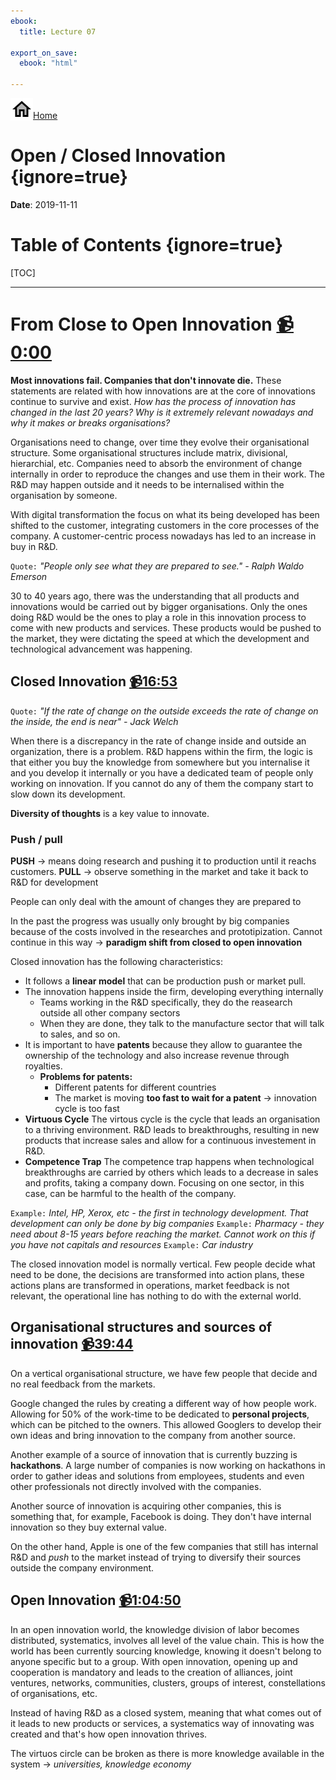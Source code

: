 ```yaml
---
ebook:
  title: Lecture 07

export_on_save:
  ebook: "html"

---
```


<a href="https://zanna-37.github.io/I-E_Basis_2019/"><img src="./resources/home.png" alt="Home" style="vertical-align: bottom;">Home</a>

# Open / Closed Innovation {ignore=true}

**Date**: 2019-11-11

# Table of Contents {ignore=true}

[TOC]

-----

# From Close to Open Innovation [📹0:00](https://youtu.be/e2u1EAyNRAo)

**Most innovations fail. Companies that don't innovate die.** These statements are related with how innovations are at the core of innovations continue to survive and exist. *How has the process of innovation has changed in the last 20 years? Why is it extremely relevant nowadays and why it makes or breaks organisations?*

Organisations need to change, over time they evolve their organisational structure. Some organisational structures include matrix, divisional, hierarchial, etc. Companies need to absorb the environment of change internally in order to reproduce the changes and use them in their work. The R&D may happen outside and it needs to be internalised within the organisation by someone.

With digital transformation the focus on what its being developed has been shifted to the customer, integrating customers in the core processes of the company. A customer-centric process nowadays has led to an increase in buy in R&D.

`Quote:` _"People only see what they are prepared to see." - Ralph Waldo Emerson_

30 to 40 years ago, there was the understanding that all products and innovations would be carried out by bigger organisations. Only the ones doing R&D would be the ones to play a role in this innovation process to come with new products and services. These products would be pushed to the market, they were dictating the speed at which the development and technological advancement was happening.

## Closed Innovation [📹16:53](https://youtu.be/e2u1EAyNRAo?t=1013)

`Quote:` _"If the rate of change on the outside exceeds the rate of change on the inside, the end is near" - Jack Welch_

When there is a discrepancy in the rate of change inside and outside an organization, there is a problem. R&D happens within the firm, the logic is that either you buy the knowledge from somewhere but you internalise it and you develop it internally or you have a dedicated team of people only working on innovation. If you cannot do any of them the company start to slow down its development.

**Diversity of thoughts** is a key value to innovate.

### Push / pull

**PUSH** → means doing research and pushing it to production until it reachs customers.
**PULL** → observe something in the market and take it back to R&D for development

People can only deal with the amount of changes they are prepared to

In the past the progress was usually only brought by big companies because of the costs involved in the researches and prototipization.
Cannot continue in this way → **paradigm shift from closed to open innovation**

Closed innovation has the following characteristics:

- It follows a **linear model** that can be production push or market pull.
- The innovation happens inside the firm, developing everything internally
  - Teams working in the R&D specifically, they do the reasearch outside all other company sectors
  - When they are done, they talk to the manufacture sector that will talk to sales, and so on.
- It is important to have **patents** because they allow to guarantee the ownership of the technology and also increase revenue through royalties.
    - **Problems for patents:**
      - Different patents for different countries
      - The market is moving **too fast to wait for a patent** → innovation cycle is too fast
- **Virtuous Cycle** The virtous cycle is the cycle that leads an organisation to a thriving environment. R&D leads to breakthroughs, resulting in new products that increase sales and allow for a continuous investement in R&D.
- **Competence Trap** The competence trap happens when technological breakthroughs are carried by others which leads to a decrease in sales and profits, taking a company down. Focusing on one sector, in this case, can be harmful to the health of the company.

`Example:` _Intel, HP, Xerox, etc - the first in technology development. That development can only be done by big companies_
`Example:` _Pharmacy - they need about 8-15 years before reaching the market. Cannot work on this if you have not capitals and resources_
`Example:` _Car industry_

The closed innovation model is normally vertical. Few people decide what need to be done, the decisions are transformed into action plans, these actions plans are transformed in operations, market feedback is not relevant, the operational line has nothing to do with the external world.

## Organisational structures and sources of innovation [📹39:44](https://youtu.be/e2u1EAyNRAo?t=2384)
On a vertical organisational structure, we have few people that decide and no real feedback from the markets.

Google changed the rules by creating a different way of how people work. Allowing for 50% of the work-time to be dedicated to **personal projects**, which can be pitched to the owners. This allowed Googlers to develop their own ideas and bring innovation to the company from another source.

Another example of a source of innovation that is currently buzzing is **hackathons**. A large number of companies is now working on hackathons in order to gather ideas and solutions from employees, students and even other professionals not directly involved with the companies.

Another source of innovation is acquiring other companies, this is something that, for example, Facebook is doing. They don't have internal innovation so they buy external value.

On the other hand, Apple is one of the few companies that still has internal R&D and _push_ to the market instead of trying to diversify their sources outside the company environment.

## Open Innovation [📹1:04:50](https://youtu.be/e2u1EAyNRAo?t=3890)

In an open innovation world, the knowledge division of labor becomes distributed, systematics, involves all level of the value chain. This is how the world has been currently sourcing knowledge, knowing it doesn't belong to anyone specific but to a group. With open innovation, opening up and cooperation is mandatory and leads to the creation of alliances, joint ventures, networks, communities, clusters, groups of interest, constellations of organisations, etc.

Instead of having R&D as a closed system, meaning that what comes out of it leads to new products or services, a systematics way of innovating was created and that's how open innovation thrives.

The virtuos circle can be broken as there is more knowledge available in the system → _universities, knowledge economy_
